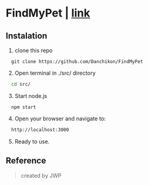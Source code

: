 # FindMyPet | [link](https://findmypetsforfree.herokuapp.com/home)

## Instalation
1. clone this repo
```git
  git clone https://github.com/Danchikon/FindMyPet
```
2. Open terminal in ./src/ directory
```cmd
  cd src/
```

3. Start node.js
```node
  npm start
```

4. Open your browser and navigate to:
```cmd
  http://localhost:3000
```

5. Ready to use.



## Reference
>created by JWP
